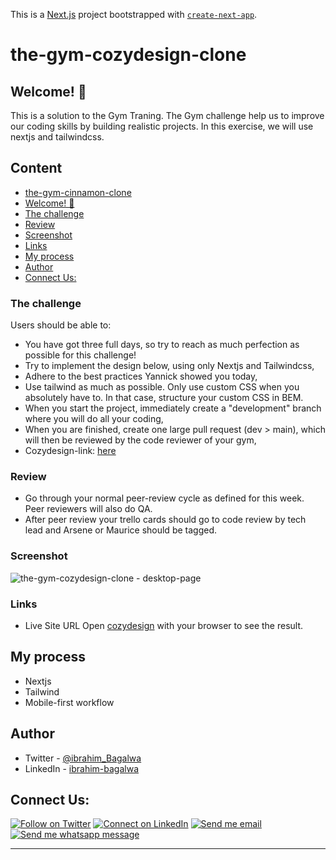 This is a [Next.js](https://nextjs.org/) project bootstrapped with [`create-next-app`](https://github.com/vercel/next.js/tree/canary/packages/create-next-app).

# the-gym-cozydesign-clone

## Welcome! 👋

This is a solution to the Gym Traning. The Gym challenge help us to improve our coding skills by building realistic projects.
In this exercise, we will use nextjs and tailwindcss.

## Content

- [the-gym-cinnamon-clone](#the-gym-cozydesign-clone)
- [Welcome! 👋](#welcome)
- [The challenge](#the-challenge)
- [Review](#challenge)
- [Screenshot](#screenshot)
- [Links](#links)
- [My process](#my-process)
- [Author](#author)
- [Connect Us:](#connect-us)

### The challenge

Users should be able to:

- You have got three full days, so try to reach as much perfection as possible for this challenge!
- Try to implement the design below, using only Nextjs and Tailwindcss,
- Adhere to the best practices Yannick showed you today,
- Use tailwind as much as possible. Only use custom CSS when you absolutely have to. In that case, structure your custom CSS in BEM.
- When you start the project, immediately create a "development" branch where you will do all your coding,
- When you are finished, create one large pull request (dev > main), which will then be reviewed by the code reviewer of your gym,
- Cozydesign-link: [here](https://www.cozydesign.com/)

### Review

- Go through your normal peer-review cycle as defined for this week. Peer reviewers will also do QA.
- After peer review your trello cards should go to code review by tech lead and Arsene or Maurice should be tagged.

### Screenshot

![the-gym-cozydesign-clone - desktop-page]()

### Links

- Live Site URL Open [cozydesign]() with your browser to see the result.

## My process

- Nextjs
- Tailwind
- Mobile-first workflow

## Author

- Twitter - [@ibrahim_Bagalwa](https://twitter.com/ibrahim_Bagalwa)
- LinkedIn - [ibrahim-bagalwa](https://www.linkedin.com/in/IbrahimBagalwa)

## Connect Us:

<p align="left">

[![Follow on Twitter](https://img.shields.io/badge/--twitter?label=Twitter&logo=Twitter&style=social)](https://twitter.com/ibrahim_Bagalwa) [![Connect on LinkedIn](https://img.shields.io/badge/--linkedin?label=LinkedIn&logo=LinkedIn&style=social)](https://www.linkedin.com/in/IbrahimBagalwa) [![Send me email](https://img.shields.io/badge/--gmail?label=Gmail&logo=Gmail&style=social)](mailto:bagmurhulaibrahim@gmail.com) [![Send me whatsapp message ](https://img.shields.io/badge/--whatsapp?label=Whatsapp&logo=Whatsapp&style=social)](+243971004914)

---

</p>
